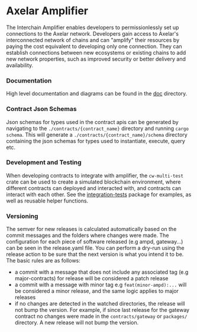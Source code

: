 # Axelar Amplifier

The Interchain Amplifier enables developers to permissionlessly set up connections to the Axelar network. Developers gain access to Axelar's interconnected network of chains and can "amplify" their resources by paying the cost equivalent to developing only one connection. They can establish connections between new ecosystems or existing chains to add new network properties, such as improved security or better delivery and availability.

### Documentation

High level documentation and diagrams can be found in the [doc](doc/README.md) directory.

### Contract Json Schemas
Json schemas for types used in the contract apis can be generated by navigating to the `./contracts/{contract_name}` directory and running `cargo schema`. This will generate a `./contracts/{contract_name}/schema` directory containing the json schemas for types used to instantiate, execute, query etc.


### Development and Testing

When developing contracts to integrate with amplifier, the `cw-multi-test` crate can be used to create a simulated blockchain environment, where different contracts can deployed and interacted with, and contracts can interact with each other. See the [integration-tests](integration-tests) package for examples, as well as reusable helper functions.

### Versioning

The semver for new releases is calculated automatically based on the commit messages and the folders where changes were made. The configuration for each piece of software released (e.g ampd, gateway...) can be seen in the release.yaml file. You can perform a dry-run using the release action to be sure that the next version is what you intend it to be. The basic rules are as follows:
 - a commit with a message that does not include any associated tag (e.g major-contracts) for release will be considered a patch release
 - a commit with a message with minor tag e.g `feat(minor-ampd):...` will be considered a minor release, and the same logic applies to major releases
 - if no changes are detected in the watched directories, the release will not bump the version. For example, if since last release for the gateway contract no changes were made in the `contracts/gateway` or `packages/` directory. A new release will not bump the version.
